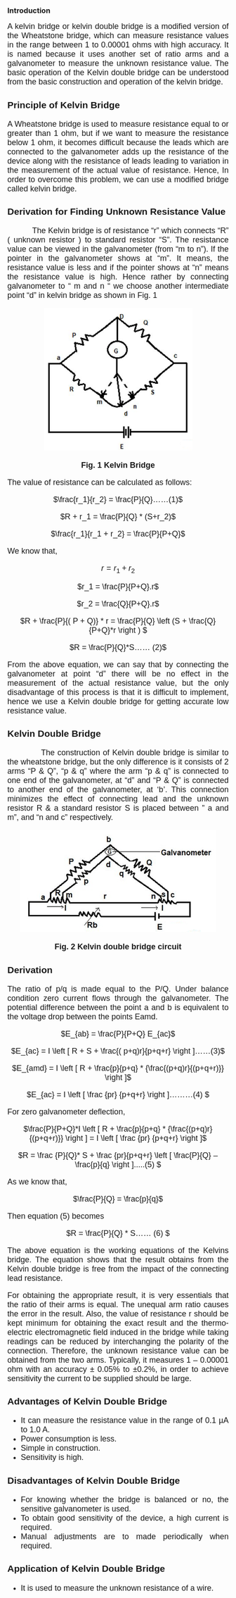 <head>

<script type="text/javascript" async src="https://cdn.mathjax.org/mathjax/latest/MathJax.js?config=TeX-MML-AM_CHTML"> 
  
</script>

</head>


### Introduction

<div style="text-align: justify; font-size: 18px;font-family: 'Nunito Sans',sans-serif;">
A kelvin bridge or kelvin double bridge is a modified version of the Wheatstone bridge, which can measure resistance values in the range between 1 to 0.00001 ohms with high accuracy. It is named because it uses another set of ratio arms and a galvanometer to measure the unknown resistance value. The basic operation of the Kelvin double bridge can be understood from the basic construction and operation of the kelvin bridge.<br>

### Principle of Kelvin Bridge 
A Wheatstone bridge is used to measure resistance equal to or greater than 1 ohm, but if we want to measure the resistance below 1 ohm, it becomes difficult because the leads which are connected to the galvanometer adds up the resistance of the device along with the resistance of leads leading to variation in the measurement of the actual value of resistance. Hence, In order to overcome this problem, we can use a modified bridge called kelvin bridge.<br>

### Derivation for Finding Unknown Resistance Value
&nbsp;&nbsp;&nbsp;&nbsp;&nbsp;&nbsp;&nbsp;&nbsp;&nbsp;&nbsp;&nbsp;The Kelvin bridge is of resistance “r” which connects “R” ( unknown resistor ) to standard resistor “S”. The resistance value can be viewed in the galvanometer (from “m to n”). If the pointer in the galvanometer shows at “m”. It means, the resistance value is less and if the pointer shows at “n” means the resistance value is high. Hence rather by connecting galvanometer to “ m and n “ we choose another intermediate point “d” in kelvin bridge as shown in Fig. 1
<center>

![circuit](images/circuit1.png)

**Fig. 1 Kelvin Bridge**
</center>

The value of resistance can be calculated as follows:
<center>

$\frac{r_1}{r_2} = \frac{P}{Q}……(1)$ 

</center>

<center>

$R + r_1 = \frac{P}{Q} * (S+r_2)$   

</center>

<center>

$\frac{r_1}{r_1 + r_2} = \frac{P}{P+Q}$

</center>

We know that, 

<center>

$r = r_1 + r_2$ 

</center>

<center>

$r_1 = \frac{P}{P+Q}.r$

</center>

<center>

$r_2 = \frac{Q}{P+Q}.r$ 

</center>

<center>

$R + \frac{P}{( P + Q)} * r = \frac{P}{Q} \left (S + \frac{Q}{P+Q}*r \right ) $

</center>

<center>

$R = \frac{P}{Q}*S…… (2)$  

</center>

From the above equation, we can say that by connecting the galvanometer at point “d” there will be no effect in the measurement of the actual resistance value, but the only disadvantage of this process is that it is difficult to implement, hence we use a Kelvin double bridge for getting accurate low resistance value.


###  Kelvin Double Bridge
&nbsp;&nbsp;&nbsp;&nbsp;&nbsp;&nbsp;&nbsp;&nbsp;&nbsp;&nbsp;&nbsp;&nbsp;The construction of Kelvin double bridge is similar to the wheatstone bridge, but the only difference is it consists of 2 arms “P & Q”, “p & q” where the arm “p & q” is connected to one end of the galvanometer, at “d” and “P & Q” is connected to another end of the galvanometer, at ‘b’. This connection minimizes the effect of connecting lead and the unknown resistor R & a standard resistor S is placed between ” a and m”, and “n and c” respectively.
<br>
<center> 

![circuit](images/circuit2.png) 

**Fig. 2 Kelvin double bridge circuit**</center>

### Derivation<br>
The ratio of p/q is made equal to the P/Q. Under balance condition zero current flows through the galvanometer. The potential difference between the point a and b is equivalent to the voltage drop between the points Eamd.

<center>

$E_{ab} = \frac{P}{P+Q}  E_{ac}$

</center>

<center>

$E_{ac} = I \left [ R + S + \frac{( p+q)r}{p+q+r} \right ]……(3)$ 

</center>

<center>

$E_{amd} = I \left [ R + \frac{p}{p+q} * {\frac{(p+q)r}{(p+q+r)}} \right ]$

</center>

<center>

$E_{ac} = I \left [ \frac {pr} {p+q+r} \right ]………(4) $

</center>

For zero galvanometer deflection,

<center>

$\frac{P}{P+Q}*I \left [ R + \frac{p}{p+q} * {\frac{(p+q)r}{(p+q+r)}} \right ] = I \left [ \frac {pr} {p+q+r} \right ]$

</center>

<center>

$R = \frac {P}{Q}* S + \frac {pr}{p+q+r} \left [ \frac{P}{Q} – \frac{p}{q} \right ].....(5) $ 

</center>

As we know that, 

<center>

$\frac{P}{Q} = \frac{p}{q}$ 

</center>

Then equation (5) becomes

<center>

$R = \frac{P}{Q} * S…… (6) $ 

</center>

The above equation is the working equations of the Kelvins bridge. The equation shows that the result obtains from the Kelvin double bridge is free from the impact of the connecting lead resistance. 

For obtaining the appropriate result, it is very essentials that the ratio of their arms is equal. The unequal arm ratio causes the error in the result.  Also, the value of resistance r should be kept minimum for obtaining the exact result and the thermo-electric electromagnetic field induced in the bridge while taking readings can be reduced by interchanging the polarity of the connection. Therefore, the unknown resistance value can be obtained from the two arms. Typically, it measures 1 – 0.00001 ohm with an accuracy ± 0.05% to ±0.2%, in order to achieve sensitivity the current to be supplied should be large.


### Advantages of Kelvin Double Bridge

* It can measure the resistance value in the range of 0.1 µA to 1.0 A.
* Power consumption is less.
* Simple in construction.
* Sensitivity is high.

### Disadvantages of Kelvin Double Bridge
* For knowing whether the bridge is balanced or no, the sensitive galvanometer is used.
* To obtain good sensitivity of the device, a high current is required.
* Manual adjustments are to made periodically when required. 


### Application of Kelvin Double Bridge
* It is used to measure the unknown resistance of a wire.

</div>
